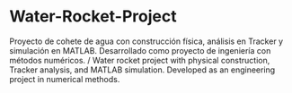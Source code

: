 # Water-Rocket-Project
Proyecto de cohete de agua con construcción física, análisis en Tracker y simulación en MATLAB. Desarrollado como proyecto de ingeniería con métodos numéricos. / Water rocket project with physical construction, Tracker analysis, and MATLAB simulation. Developed as an engineering project in numerical methods.
